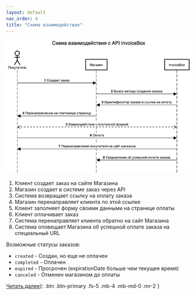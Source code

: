 ```yaml
---
layout: default
nav_order: 4
title: "Схема взаимодействия"
---
```


![Схема взаимодействия](/assets/images/api-invoicebox.png)

1. Клиент создает заказ на сайте Магазина
1. Магазин создает в системе заказ через API
1. Система возвращает ссылку на оплату заказа
1. Магазин перенаправляет клиента по этой ссылке
1. Клиент заполняет форму своими данными на странице оплаты
1. Клиент оплачивает заказ
1. Система перенаправляет клиента обратно на сайт Магазина   
1. Система оповещает Магазина об успешной оплате заказа на специальный URL

[](https://sequencediagram.org/index.html?presentationMode=readOnly#initialData=C4S2BsFMAJEIQRREEKwggeEEAwg1BMIIdhBWA4QZgfCCAsIIoJwgggiCBCIBroPIg050AggAoCS0bAdgG4D2IAMaQAQnwAeAKACGAV2B8usgLYAjSACdJMwQo3RA+CAFAXCCBhEED8IKkqJA3CCAZEEkAHaRtCCQzrsGiAcEFSBmEFQsXEBeECcXNw9pL05eAWExcWhtIzNLa3sAWgA+P0DgkIAuOAIsIlRESmgcYyDJPKDQnO5+IVEJYsAkEEBpECwCDGhkSuJ0clLykLpq1FqcSRb49vEchoLiwAwQEhDKXEAREFxaygJAARBp2fRcBnJum1roEPQCcxsrU3qAxpCc1IsrWztigZEMdEA9zMdUBgbKDcIh7uhnn9AGwgIVMgDkQBiUCGTQBiIG8ful-gAeImZHLZBZtRJdHD4YhkKg0OGMRHWFEEUjQXYnQikSQEv5ZClxKkdaCAPBBWah5iKEhJviZfhkAYZgaDUODIdDJnDzIrCTZ6A8GKhSFU0PlQtLKXLlrkPmtoIBiEAwiCIBGQ2th0AIgEYQaCmcjmRCACRAQhyfay4TUgtKgA)


Возможные статусы заказов:
 - `created` - Создан, но еще не оплачен
 - `completed` - Оплачен
 - `expired` - Просрочен (expirationDate больше чем текущее время)
 - `canceled` - Отменен магазином до оплаты

[Читать далее](/docs/order){: .btn .btn-primary .fs-5 .mb-4 .mb-md-0 .mr-2 }
